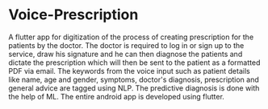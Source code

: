 # Voice-Prescription

A flutter app for digitization of the process of creating prescription for the patients by the doctor. The doctor is required to log in or sign up to the service, draw his signature and he can then diagnose the patients and dictate the prescription which will then be sent to the patient as a formatted PDF via email.
The keywords from the voice input such as patient details like name, age and gender, symptoms, doctor's diagnosis, prescription and general advice are tagged using NLP.
The predictive diagnosis is done with the help of ML.
The entire android app is developed using flutter. 
